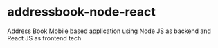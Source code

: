 # addressbook-node-react
Address Book Mobile based application using Node JS as backend and React JS as frontend tech
